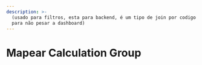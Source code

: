 ```yaml
---
description: >-
  (usado para filtros, esta para backend, é um tipo de join por codigo usado
  para não pesar a dashboard)
---
```


# Mapear Calculation Group


